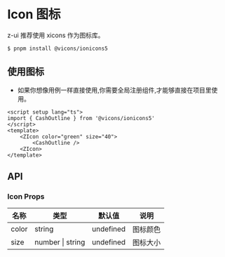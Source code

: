 # Icon 图标

z-ui 推荐使用 xicons 作为图标库。

```JS
$ pnpm install @vicons/ionicons5
```

## 使用图标

- 如果你想像用例一样直接使用,你需要全局注册组件,才能够直接在项目里使用。

<script setup lang="ts">
import { CashOutline } from '@vicons/ionicons5'
</script>
<z-icon color="red" size="40">
    <CashOutline />
</z-icon>

<z-icon color="green" size="40">
    <CashOutline />
</z-icon>

```vue
<script setup lang="ts">
import { CashOutline } from '@vicons/ionicons5'
</script>
<template>
    <ZIcon color="green" size="40">
        <CashOutline />
    <ZIcon>
</template>
```

## API

### Icon Props
| 名称 | 类型              | 默认值     | 说明 |
| --- | ----------------- | --------- | --- |
| color | string          | undefined | 图标颜色 |
| size | number \| string | undefined | 图标大小 |·
